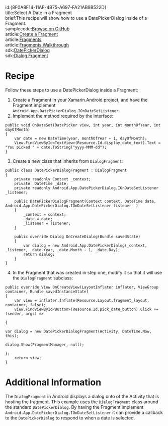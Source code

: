 id:{8F0A8F14-11AF-4B75-A697-FA21AB9B522D}  
title:Select A Date in a Fragment  
brief:This recipe will show how to use a DatePickerDialog inside of a Fragment.  
samplecode:[Browse on GitHub](https://github.com/xamarin/recipes/tree/master/android/other_ux/fragment/select_a_date_in_a_fragment)  
article:[Create a Fragment](/recipes/android/other_ux/fragment/create_a_fragment)  
article:[Fragments](/guides/android/platform_features/fragments)  
article:[Fragments Walkthrough](/guides/android/platform_features/fragments/fragments_walkthrough)  
sdk:[DatePickerDialog](http://developer.android.com/reference/android/app/DialogFragment.html)  
sdk:[Dialog Fragment](http://developer.android.com/reference/android/app/DialogFragment.html)  

<a name="Recipe" class="injected"></a>


# Recipe

Follow these steps to use a DatePickerDialog inside a Fragment:

1.  Create a Fragment in your Xamarin.Android project, and have the Fragment implement `Android.App.DatePickerDialog.IOnDateSetListener`.
2.  Implement the method required by the interface:


```
public void OnDateSet(DatePicker view, int year, int monthOfYear, int dayOfMonth)
{
    var date = new DateTime(year, monthOfYear + 1, dayOfMonth);
    View.FindViewById<TextView>(Resource.Id.display_date_text).Text = "You picked " + date.ToString("yyyy-MMM-dd");
}
```

<ol start="3">
  <li>Create a new class that inherits from <code>DialogFragment</code>:</li>
</ol>

```
public class DatePickerDialogFragment : DialogFragment
{
    private readonly Context _context;
    private  DateTime _date;
    private readonly Android.App.DatePickerDialog.IOnDateSetListener _listener;

    public DatePickerDialogFragment(Context context, DateTime date, Android.App.DatePickerDialog.IOnDateSetListener listener  )
    {
        _context = context;
        _date = date;
        _listener = listener;
    }

    public override Dialog OnCreateDialog(Bundle savedState)
    {
        var dialog = new Android.App.DatePickerDialog(_context, _listener, _date.Year, _date.Month - 1, _date.Day);
        return dialog;
    }
}
```

<ol start="4">
  <li>In the Fragment that was created in step one, modify it so that it will use the <code>DialogFragment</code> subclass:</li>
</ol>

```
public override View OnCreateView(LayoutInflater inflater, ViewGroup container, Bundle savedInstanceState)
{
    var view = inflater.Inflate(Resource.Layout.fragment_layout, container, false);
    view.FindViewById<Button>(Resource.Id.pick_date_button).Click += (sender, args) =>
                                                                         {
                                                                             var dialog = new DatePickerDialogFragment(Activity, DateTime.Now, this);
                                                                             dialog.Show(FragmentManager, null);
                                                                         };
    return view;
}
```

 <a name="Additional_Information" class="injected"></a>

# Additional Information

The `DialogFragment` in Android displays a dialog onto of the Activity that is
hosting the fragment. This example uses the `DialogFragment` class around the
standard `DatePickerDialog`. By having the Fragment implement
`Android.App.DatePickerDialog.IOnDateSetListener` it can provide a callback to the
`DatePickerDialog` to respond to when a date is selected.
